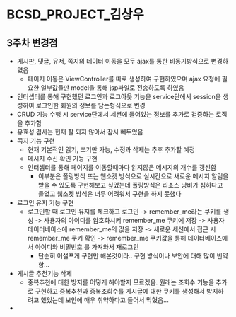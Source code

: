 # BCSD_PROJECT_김상우
## 3주차 변경점
* 게시판, 댓글, 유저, 쪽지의 데이터 이동을 모두 ajax를 통한 비동기방식으로 변경하였음
    * 페이지 이동은 ViewController를 따로 생성하여 구현하였으며 ajax 요청에 필요한 일부값들만 model을 통해
     jsp파일로 전송하도록 하였음
* 인터셉터를 통해 구현했던 로그인과 로그아웃 기능을 service단에서 
session을 생성하여 로그인한 회원의 정보를 담는형식으로 변경
* CRUD 기능 수행 시 service단에서 세션에 들어있는 정보를 추가로 검증하는 로직을 추가함
* 유효성 검사는 현재 잘 되지 않아서 잠시 빼두었음
* 쪽지 기능 구현
    * 현재 기본적인 읽기, 쓰기만 가능, 수정과 삭제는 추후 추가할 예정
    * 메시지 수신 확인 기능 구현
    * 인터셉터를 통해 페이지를 이동할때마다 읽지않은 메시지의 개수를 갱신함
        * 이부분은 폴링방식 또는 웹소켓 방식으로 실시간으로 새로운 메시지 알림을
        받을 수 있도록 구현해보고 싶었는데 폴링방식은 리소스 낭비가 심하다고 들었고
        웹소켓 방식은 너무 어려워서 구현을 하지 못했다
* 로그인 유지 기능 구현
    * 로그인할 때 로그인 유지를 체크하고 로그인 -> remember_me라는 쿠키를 생성 ->
    사용자의 아이디를 암호화시켜 remember_me 쿠키에 저장 -> 사용자 데이터베이스에 remember_me의 값을 저장 ->
    새로운 세션에서 접근 시 remember_me 쿠키 확인 ->  remember_me 쿠키값을 통해 데이터베이스에서 아이디와 비밀번호
    를 가져와서 재로그인
        * 단순히 어설프게 구현만 해본것이라.. 구현 방식이나 보안에 대해 많이 빈약함...
* 게시글 추천기능 삭제
    * 중복추천에 대한 방지를 어떻게 해야할지 모르겠음. 원래는 조회수 기능을 추가로 구현하고 중복추천과 중복조회수를
    게시글에 대한 쿠키를 생성해서 방지하려고 했었는데 보안에 매우 취약하다고 들어서 막혔음...
* 
   
 
